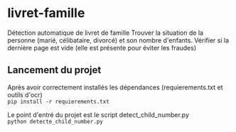# livret-famille
Détection automatique de livret de famille
Trouver la situation de la personne (marié, célibataire, divorcé) et son nombre d'enfants.
Vérifier si la dernière page est vide (elle est présente pour éviter les fraudes)

## Lancement du projet 
Après avoir correctement installés les dépendances (requierements.txt et outils d'ocr)  
`pip install -r requierements.txt`

Le point d'entré du projet est le script detect_child_number.py  
`python detecte_child_number.py`